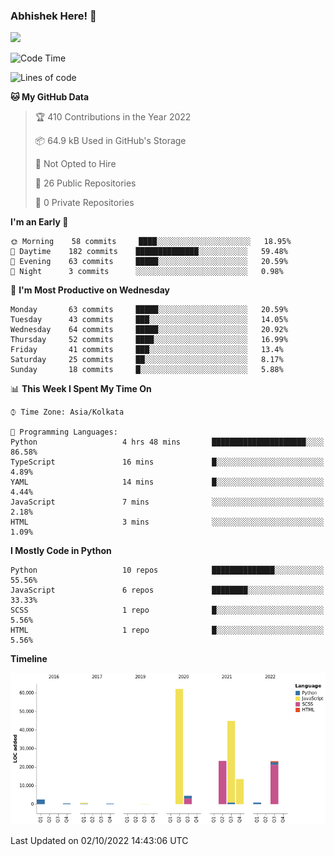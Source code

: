 ### Abhishek Here! 👋
![](https://komarev.com/ghpvc/?username=5parkp1ug&color=green)

<!--
**5parkp1ug/5parkp1ug** is a ✨ _special_ ✨ repository because its `README.md` (this file) appears on your GitHub profile.

Here are some ideas to get you started:

- 🔭 I’m currently working on ...
- 🌱 I’m currently learning ...
- 👯 I’m looking to collaborate on ...
- 🤔 I’m looking for help with ...
- 💬 Ask me about ...
- 📫 How to reach me: ...
- 😄 Pronouns: ...
- ⚡ Fun fact: ...
-->

<!--START_SECTION:waka-->
![Code Time](http://img.shields.io/badge/Code%20Time-482%20hrs%2029%20mins-blue)

![Lines of code](https://img.shields.io/badge/From%20Hello%20World%20I%27ve%20Written-176%20Thousand%20lines%20of%20code-blue)

**🐱 My GitHub Data** 

> 🏆 410 Contributions in the Year 2022
 > 
> 📦 64.9 kB Used in GitHub's Storage 
 > 
> 🚫 Not Opted to Hire
 > 
> 📜 26 Public Repositories 
 > 
> 🔑 0 Private Repositories  
 > 
**I'm an Early 🐤** 

```text
🌞 Morning    58 commits     ████░░░░░░░░░░░░░░░░░░░░░   18.95% 
🌆 Daytime    182 commits    ██████████████░░░░░░░░░░░   59.48% 
🌃 Evening    63 commits     █████░░░░░░░░░░░░░░░░░░░░   20.59% 
🌙 Night      3 commits      ░░░░░░░░░░░░░░░░░░░░░░░░░   0.98%

```
📅 **I'm Most Productive on Wednesday** 

```text
Monday       63 commits     █████░░░░░░░░░░░░░░░░░░░░   20.59% 
Tuesday      43 commits     ███░░░░░░░░░░░░░░░░░░░░░░   14.05% 
Wednesday    64 commits     █████░░░░░░░░░░░░░░░░░░░░   20.92% 
Thursday     52 commits     ████░░░░░░░░░░░░░░░░░░░░░   16.99% 
Friday       41 commits     ███░░░░░░░░░░░░░░░░░░░░░░   13.4% 
Saturday     25 commits     ██░░░░░░░░░░░░░░░░░░░░░░░   8.17% 
Sunday       18 commits     █░░░░░░░░░░░░░░░░░░░░░░░░   5.88%

```


📊 **This Week I Spent My Time On** 

```text
⌚︎ Time Zone: Asia/Kolkata

💬 Programming Languages: 
Python                   4 hrs 48 mins       █████████████████████░░░░   86.58% 
TypeScript               16 mins             █░░░░░░░░░░░░░░░░░░░░░░░░   4.89% 
YAML                     14 mins             █░░░░░░░░░░░░░░░░░░░░░░░░   4.44% 
JavaScript               7 mins              ░░░░░░░░░░░░░░░░░░░░░░░░░   2.18% 
HTML                     3 mins              ░░░░░░░░░░░░░░░░░░░░░░░░░   1.09%

```

**I Mostly Code in Python** 

```text
Python                   10 repos            ██████████████░░░░░░░░░░░   55.56% 
JavaScript               6 repos             ████████░░░░░░░░░░░░░░░░░   33.33% 
SCSS                     1 repo              █░░░░░░░░░░░░░░░░░░░░░░░░   5.56% 
HTML                     1 repo              █░░░░░░░░░░░░░░░░░░░░░░░░   5.56%

```


**Timeline**

![Chart not found](https://raw.githubusercontent.com/5parkp1ug/5parkp1ug/master/charts/bar_graph.png) 


 Last Updated on 02/10/2022 14:43:06 UTC
<!--END_SECTION:waka-->
